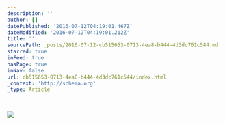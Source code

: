 ```yaml
---
description: ''
author: []
datePublished: '2016-07-12T04:19:01.467Z'
dateModified: '2016-07-12T04:19:01.212Z'
title: ''
sourcePath: _posts/2016-07-12-cb515653-0713-4ea8-b444-4d3dc761c544.md
starred: true
inFeed: true
hasPage: true
inNav: false
url: cb515653-0713-4ea8-b444-4d3dc761c544/index.html
_context: 'http://schema.org'
_type: Article

---
```

![](https://the-grid-user-content.s3-us-west-2.amazonaws.com/fec37069-2ff4-4f69-9b8b-25fbb4e1f24a.jpg)